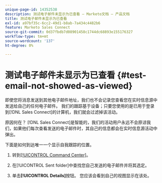 ```yaml
---
unique-page-id: 14352538
description: 测试电子邮件未显示为已查看 — Marketo文档 — 产品文档
title: 测试电子邮件未显示为已查看
exl-id: a97bf35c-6cc2-49d1-b8ab-7a434c4482b6
feature: Marketo Sales Connect
source-git-commit: 0d37fbdb7d08901458c1744dc68893e155176327
workflow-type: tm+mt
source-wordcount: '137'
ht-degree: 0%

---
```


# 测试电子邮件未显示为已查看 {#test-email-not-showed-as-viewed}

即使您将消息发送到其他电子邮件地址，我们也不会记录您查看您在实时信息源中发送给自己的任何电子邮件。 我们的跟踪基于设备；只要您使用的是已用于登录到[!DNL Sales Connect]的计算机，我们就会过滤掉该活动。

原因何在？ [!DNL Sales Connect]是智能的，我们的活动用户永远不会原谅我们，如果他们每次查看发送的电子邮件时，其自己的信息都会在实时信息源活动中弹出。

下面是如何到达唯一一个显示自我跟踪的位置。

1. 转到[[!UICONTROL Command Center]](https://toutapp.com/)。

1. 在[!UICONTROL Sent folder]中查找您自己发送的电子邮件并将其选定。

1. 单击&#x200B;**[!UICONTROL Details]**&#x200B;按钮。 您应该会看到自己的视图显示在该处。

